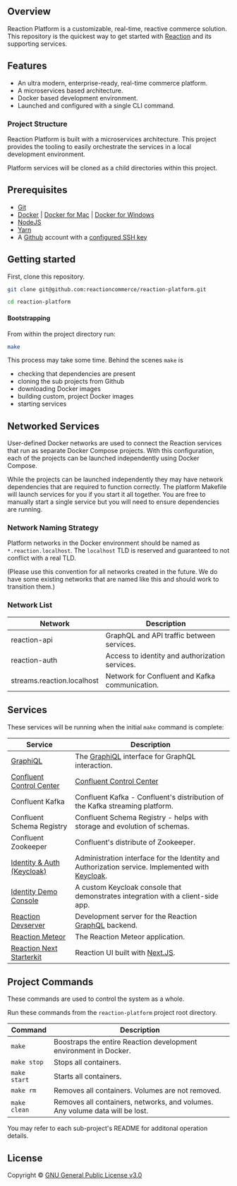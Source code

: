 ## Overview

Reaction Platform is a customizable, real-time, reactive commerce solution.
This repository is the quickest way to get started with [Reaction][10] and its
supporting services.

## Features

* An ultra modern, enterprise-ready, real-time commerce platform.
* A microservices based architecture.
* Docker based development environment.
* Launched and configured with a single CLI command.

### Project Structure

Reaction Platform is built with a microservices architecture. This project
provides the tooling to easily orchestrate the services in a local development
environment.

Platform services will be cloned as a child directories within this project.

## Prerequisites

* [Git][5]
* [Docker][0] | [Docker for Mac][1] | [Docker for Windows][2]
* [NodeJS][3]
* [Yarn][4]
* A [Github][6] account with a [configured SSH key][7]

## Getting started

First, clone this repository.

```sh
git clone git@github.com:reactioncommerce/reaction-platform.git

cd reaction-platform
```

#### Bootstrapping

From within the project directory run:

```sh
make
```

This process may take some time. Behind the scenes `make` is

* checking that dependencies are present
* cloning the sub projects from Github
* downloading Docker images
* building custom, project Docker images
* starting services

## Networked Services

User-defined Docker networks are used to connect the Reaction services that run
as separate Docker Compose projects. With this configuration, each of the
projects can be launched independently using Docker Compose.

While the projects can be launched independently they may have network
dependencies that are required to function correctly. The platform Makefile
will launch services for you if you start it all together. You are free to
manually start a single service but you will need to ensure dependencies are
running.

### Network Naming Strategy

Platform networks in the Docker environment should be named as
`*.reaction.localhost`. The `localhost` TLD is reserved and guaranteed to not
conflict with a real TLD.

(Please use this convention for all networks created in the future. We do have
some existing networks that are named like this and should work to transition
them.)

### Network List

| Network                    | Description                                    |
| -------------------------- | ---------------------------------------------- |
| reaction-api               | GraphQL and API traffic between services.      |
| reaction-auth              | Access to identity and authorization services. |
| streams.reaction.localhost | Network for Confluent and Kafka communication. |

## Services

These services will be running when the initial `make` command is complete:

| Service                                             | Description                                                                                                                  |
| --------------------------------------------------- | ---------------------------------------------------------------------------------------------------------------------------- |
| [GraphiQL](http://localhost:3030/graphiql)          | The [GraphiQL](https://github.com/graphql/graphiql) interface for GraphQL interaction.                                       |
| [Confluent Control Center](http://localhost:9021)   | [Confluent Control Center](https://docs.confluent.io/current/control-center/docs/index.html)                                 |
| Confluent Kafka                                     | Confluent Kafka - Confluent's distribution of the Kafka streaming platform.                                                  |
| Confluent Schema Registry                           | Confluent Schema Registry - helps with storage and evolution of schemas.                                                     |
| Confluent Zookeeper                                 | Confluent's distribute of Zookeeper.                                                                                         |
| [Identity & Auth (Keycloak)](http://localhost:8080) | Administration interface for the Identity and Authorization service. Implemented with [Keycloak](https://www.keycloak.org/). |
| [Identity Demo Console](http://localhost:8000)      | A custom Keycloak console that demonstrates integration with a client-side app.                                              |
| [Reaction Devserver](http://localhost:3030)         | Development server for the Reaction [GraphQL](https://graphql.org/) backend.                                                 |
| [Reaction Meteor](http://localhost:3000)            | The Reaction Meteor application.                                                                                             |
| [Reaction Next Starterkit](http://localhost:4000)   | Reaction UI built with [Next.JS](https://github.com/zeit/next.js/).                                                          |

## Project Commands

These commands are used to control the system as a whole.

Run these commands from the `reaction-platform` project root directory.

| Command      | Description                                                                  |
| ------------ | ---------------------------------------------------------------------------- |
| `make`       | Boostraps the entire Reaction development environment in Docker.             |
| `make stop`  | Stops all containers.                                                        |
| `make start` | Starts all containers.                                                       |
| `make rm`    | Removes all containers. Volumes are not removed.                             |
| `make clean` | Removes all containers, networks, and volumes. Any volume data will be lost. |

You may refer to each sub-project's README for additonal operation details.

## License

Copyright © [GNU General Public License v3.0](./LICENSE.md)

[0]: https://www.docker.com/get-docker "Docker"
[1]: https://www.docker.com/docker-mac "Docker for Mac"
[2]: https://www.docker.com/docker-windows "Docker for Windows"
[3]: https://nodejs.org "NodeJS"
[4]: https://yarnpkg.com/en/docs/install "Yarn"
[5]: https://git-scm.com/ "Git"
[6]: https://github.com/ "Github"
[7]: https://github.com/settings/keys "Github SSH Keys"
[8]: https://github.com/reactioncommerce/reaction-platform "Reaction Platform"
[9]: https://github.com/graphcool/graphql-playground "GraphQL Playground"
[10]: https://github.com/reactioncommerce/reaction "Reaction"
